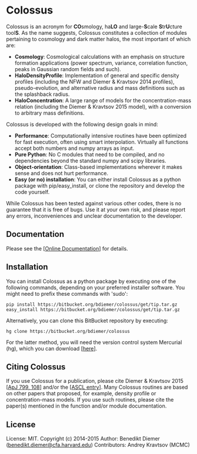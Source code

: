 Colossus
========

Colossus is an acronym for **CO**smology, ha**LO** and large-**S**cale **S**tr**U**cture 
tool**S**. As the name suggests, Colossus constitutes a collection of modules pertaining to 
cosmology and dark matter halos, the most important of which are:

* **Cosmology**: Cosmological calculations with an emphasis on structure formation applications 
  (power spectrum, variance, correlation function, peaks in Gaussian random fields and such).
* **HaloDensityProfile**: Implementation of general and specific density profiles (including the 
  NFW and Diemer & Kravtsov 2014 profiles), pseudo-evolution, and alternative radius and mass 
  definitions such as the splashback radius.
* **HaloConcentration**: A large range of models for the concentration-mass relation (including 
  the Diemer & Kravtsov 2015 model), with a conversion to arbitrary mass definitions.

Colossus is developed with the following design goals in mind:

* **Performance**: Computationally intensive routines have been optimized for fast execution, 
  often using smart interpolation. Virtually all functions accept both numbers and numpy arrays 
  as input.
* **Pure Python**: No C modules that need to be compiled, and no dependencies beyond the 
  standard numpy and scipy libraries.
* **Object-orientation**: Class-based implementations wherever it makes sense and does not 
  hurt performance.
* **Easy (or no) installation**: You can either install Colossus as a python package with 
  pip/easy_install, or clone the repository and develop the code yourself.

While Colossus has been tested against various other codes, there is no guarantee that it is free 
of bugs. Use it at your own risk, and please report any errors, inconveniences and unclear 
documentation to the developer.

Documentation
-------------

Please see the [[Online Documentation](http://bdiemer.bitbucket.org/)] for details.

Installation
------------

You can install Colossus as a python package by executing one of the following commands, depending 
on your preferred installer software. You might need to prefix these commands with 'sudo':

    pip install https://bitbucket.org/bdiemer/colossus/get/tip.tar.gz
    easy_install https://bitbucket.org/bdiemer/colossus/get/tip.tar.gz

Alternatively, you can clone this BitBucket repository by executing:

    hg clone https://bitbucket.org/bdiemer/colossus

For the latter method, you will need the version control system Mercurial (hg), which you can 
download [[here](http://mercurial.selenic.com/)].

Citing Colossus
---------------

If you use Colossus for a publication, please cite Diemer & Kravtsov 2015 [[ApJ 799, 108](http://adsabs.harvard.edu/abs/2015ApJ...799..108D)] and/or the [[ASCL entry](http://adsabs.harvard.edu/abs/2015ascl.soft01016D)]. Many Colossus routines are 
based on other papers that proposed, for example, density profile or concentration-mass models. 
If you use such routines, please cite the paper(s) mentioned in the function and/or module
documentation.

License
-------

License:       MIT. Copyright (c) 2014-2015
Author:        Benedikt Diemer (benedikt.diemer@cfa.harvard.edu)
Contributors:  Andrey Kravtsov (MCMC)